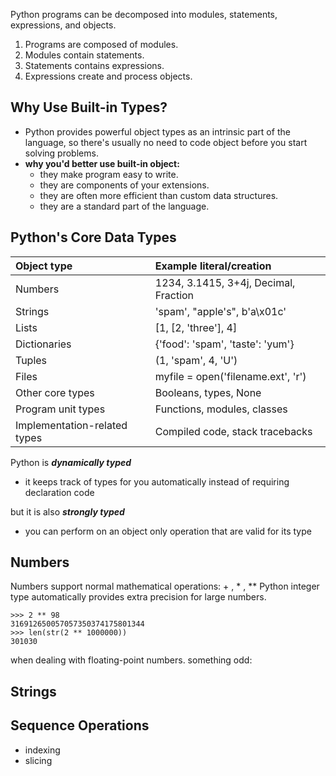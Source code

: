 Python programs can be decomposed into modules, statements, expressions, and objects.

1. Programs are composed of modules.
2. Modules contain statements.
3. Statements contains expressions.
4. Expressions create and process objects.

## Why Use Built-in Types?

+ Python provides powerful object types as an intrinsic part of the language, so there's usually no need to code object before you start solving problems.
+ **why you'd better use built-in object:**
	- they make program easy to write.
	- they are components of your extensions.
	- they are often more efficient than custom data structures.
	- they are a standard part of the language.

## Python's Core Data Types

| Object type | Example literal/creation |
| :--- | :--- |
| Numbers | 1234, 3.1415, 3+4j, Decimal, Fraction |
| Strings | 'spam', "apple's", b'a\x01c' |
| Lists | [1, [2, 'three'], 4] |
| Dictionaries | {'food': 'spam', 'taste': 'yum'} |
| Tuples | (1, 'spam', 4, 'U') |
| Files | myfile = open('filename.ext', 'r') |
| Other core types | Booleans, types, None |
| Program unit types | Functions, modules, classes |
| Implementation-related types | Compiled code, stack tracebacks |

Python is ***dynamically typed***

+ it keeps track of types for you automatically instead of requiring declaration code

but it is also ***strongly typed***

+ you can perform on an object only operation that are valid for its type

## Numbers

Numbers support normal mathematical operations: + , * , **
Python integer type automatically provides extra precision for large numbers.

	>>> 2 ** 98
	316912650057057350374175801344
	>>> len(str(2 ** 1000000))
	301030

when dealing with floating-point numbers. something odd:

## Strings

## Sequence Operations

- indexing
- slicing